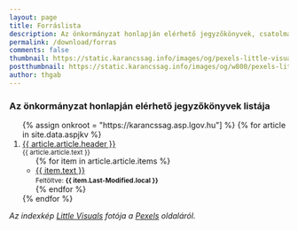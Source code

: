 ```yaml
---
layout: page
title: Forráslista
description: Az önkormányzat honlapján elérhető jegyzőkönyvek, csatolmányok feltöltési listája
permalink: /download/forras
comments: false
thumbnail: https://static.karancssag.info/images/og/pexels-little-visuals-1964.jpg
postthumbnail: https://static.karancssag.info/images/og/w800/pexels-little-visuals-1964.jpg
author: thgab
---
```


### Az önkormányzat honlapján elérhető jegyzőkönyvek listája

<ol reversed>
{% assign onkroot = "https://karancssag.asp.lgov.hu"] %}
{% for article in site.data.aspjkv %}
    <li>
        <a href="{{ onkroot }}{{ article.link }}" target="_blank" >{{ article.article.header }}</a><br/>
        <small>
            {{ article.article.text }}
        </small>
        <ul>
        {% for item in article.article.items %}
            <li>
                <a href="{{ item.href }}" target="_blank">{{ item.text }}</a><br/>
                <small>Feltöltve:
                    <b>{{ item.Last-Modified.local }}</b>
                </small>
            </li>
        {% endfor %}
        </ul>
    </li>
{% endfor %}
</ol>

_Az indexkép [Little Visuals](https://www.pexels.com/hu-hu/@little-visuals?utm_content=attributionCopyText&amp;utm_medium=referral&amp;utm_source=pexels) fotója a [Pexels](https://www.pexels.com/hu-hu/foto/erdo-folyam-forras-termeszet-1964/?utm_content=attributionCopyText&amp;utm_medium=referral&amp;utm_source=pexels) oldaláról._